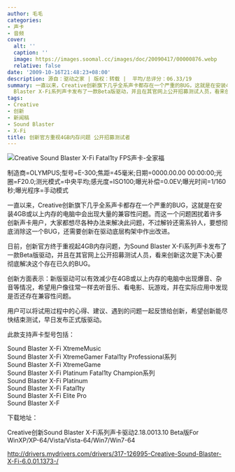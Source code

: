 ```yaml
---
author: 毛毛
categories:
- 声卡
- 音频
cover:
  alt: ''
  caption: ''
  image: https://images.soomal.cc/images/doc/20090417/00000876.webp
  relative: false
date: '2009-10-16T21:48:23+08:00'
description: 源自：驱动之家 | 版权：转载 |  平均/总评分：06.33/19
summary: 一直以来，Creative创新旗下几乎全系声卡都存在一个严重的BUG，这就是在安装4GB或以上内存的电脑中会出现大量的兼容性问题。而这一个问题困扰着许多创新声卡用户，大家都想尽各种办法来解决此问题。日前，创新官方终于重视起4GB内存问题，为Sound
  Blaster X-Fi系列声卡发布了一款Beta版驱动，并且在其官网上公开招募测试人员，看来创新这次是下决心要彻底解决这个存在已久的BUG。
tags:
- Creative
- 创新
- 新闻稿
- Sound Blaster
- X-Fi
title: 创新官方重视4GB内存问题 公开招募测试者
---
```


![Creative Sound Blaster X-Fi Fatal1ty FPS声卡-全家福](https://images.soomal.cc/images/doc/20090417/00000876.webp)

制造商=OLYMPUS;型号=E-300;焦距=45毫米;日期=0000.00.00 00:00:00;光圈=F20.0;测光模式=中央平均;感光度=ISO100;曝光补偿=0.0EV;曝光时间=1/160秒;曝光程序=手动模式



一直以来，Creative创新旗下几乎全系声卡都存在一个严重的BUG，这就是在安装4GB或以上内存的电脑中会出现大量的兼容性问题。而这一个问题困扰着许多创新声卡用户，大家都想尽各种办法来解决此问题，不过解铃还需系铃人，要想彻底消除这一个BUG，还需要创新在驱动底层构架中作出改进。



日前，创新官方终于重视起4GB内存问题，为Sound Blaster X-Fi系列声卡发布了一款Beta版驱动，并且在其官网上公开招募测试人员，看来创新这次是下决心要彻底解决这个存在已久的BUG。



创新方面表示：新版驱动可以有效减少在4GB或以上内存的电脑中出现爆音、杂音等情况，希望用户像往常一样去听音乐、看电影、玩游戏，并在实际应用中发现是否还存在兼容性问题。



用户可以将试用过程中的心得、建议、遇到的问题一起反馈给创新，希望创新能尽快结束测试，早日发布正式版驱动。



此款支持声卡型号包括：



Sound Blaster X-Fi XtremeMusic  
Sound Blaster X-Fi XtremeGamer Fatal1ty Professional系列  
Sound Blaster X-Fi XtremeGame  
Sound Blaster X-Fi Platinum Fatal1ty Champion系列  
Sound Blaster X-Fi Platinum  
Sound Blaster X-Fi Fatal1ty  
Sound Blaster X-Fi Elite Pro  
Sound Blaster X-F



下载地址：



Creative创新Sound Blaster X-Fi系列声卡驱动2.18.0013.10 Beta版For  
WinXP/XP-64/Vista/Vista-64/Win7/Win7-64



http://drivers.mydrivers.com/drivers/317-126995-Creative-Sound-Blaster-X-Fi-6.0.01.1373-/